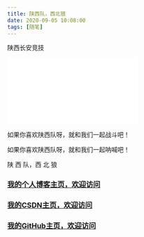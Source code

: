 ```yaml
---
title: 陕西队，西北狼
date: 2020-09-05 10:08:00
tags: [随笔]
---
```



<!--more-->
陕西长安竞技


<iframe class="bilibili" src="//player.bilibili.com/player.html?aid=970243500&bvid=BV1rp4y167pA&cid=254236663&page=1" scrolling="no" border="0" frameborder="no" framespacing="0" allowfullscreen="true"> </iframe>

如果你喜欢陕西队呀，就和我们一起战斗吧！

如果你喜欢陕西队呀，就和我们一起呐喊吧！

陕 西 队，西 北 狼



### [我的个人博客主页，欢迎访问](http://www.aomanhao.top/)
### [我的CSDN主页，欢迎访问](https://blog.csdn.net/Aoman_Hao)
### [我的GitHub主页，欢迎访问](https://github.com/AomanHao)


